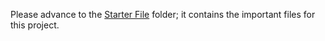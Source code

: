 Please advance to the [Starter File](starter_file) folder; it contains the important files for this project.
